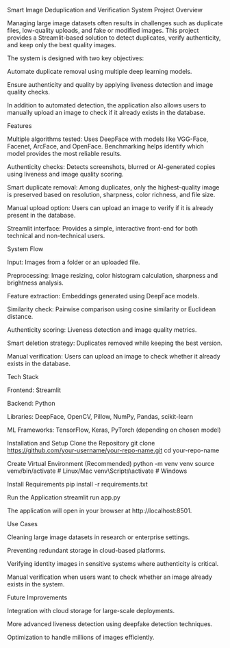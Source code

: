 Smart Image Deduplication and Verification System
Project Overview

Managing large image datasets often results in challenges such as duplicate files, low-quality uploads, and fake or modified images. This project provides a Streamlit-based solution to detect duplicates, verify authenticity, and keep only the best quality images.

The system is designed with two key objectives:

Automate duplicate removal using multiple deep learning models.

Ensure authenticity and quality by applying liveness detection and image quality checks.

In addition to automated detection, the application also allows users to manually upload an image to check if it already exists in the database.

Features

Multiple algorithms tested: Uses DeepFace with models like VGG-Face, Facenet, ArcFace, and OpenFace. Benchmarking helps identify which model provides the most reliable results.

Authenticity checks: Detects screenshots, blurred or AI-generated copies using liveness and image quality scoring.

Smart duplicate removal: Among duplicates, only the highest-quality image is preserved based on resolution, sharpness, color richness, and file size.

Manual upload option: Users can upload an image to verify if it is already present in the database.

Streamlit interface: Provides a simple, interactive front-end for both technical and non-technical users.

System Flow

Input: Images from a folder or an uploaded file.

Preprocessing: Image resizing, color histogram calculation, sharpness and brightness analysis.

Feature extraction: Embeddings generated using DeepFace models.

Similarity check: Pairwise comparison using cosine similarity or Euclidean distance.

Authenticity scoring: Liveness detection and image quality metrics.

Smart deletion strategy: Duplicates removed while keeping the best version.

Manual verification: Users can upload an image to check whether it already exists in the database.

Tech Stack

Frontend: Streamlit

Backend: Python

Libraries: DeepFace, OpenCV, Pillow, NumPy, Pandas, scikit-learn

ML Frameworks: TensorFlow, Keras, PyTorch (depending on chosen model)

Installation and Setup
Clone the Repository
git clone https://github.com/your-username/your-repo-name.git
cd your-repo-name

Create Virtual Environment (Recommended)
python -m venv venv
source venv/bin/activate    # Linux/Mac
venv\Scripts\activate       # Windows

Install Requirements
pip install -r requirements.txt

Run the Application
streamlit run app.py


The application will open in your browser at http://localhost:8501.

Use Cases

Cleaning large image datasets in research or enterprise settings.

Preventing redundant storage in cloud-based platforms.

Verifying identity images in sensitive systems where authenticity is critical.

Manual verification when users want to check whether an image already exists in the system.

Future Improvements

Integration with cloud storage for large-scale deployments.

More advanced liveness detection using deepfake detection techniques.

Optimization to handle millions of images efficiently.
